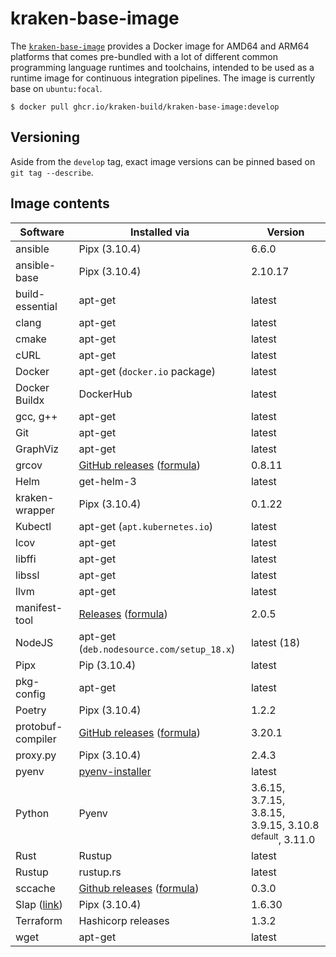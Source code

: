 # kraken-base-image

  [pkg]: https://github.com/kraken-build/kraken-base-image/pkgs/container/kraken-base-image

The [`kraken-base-image`][pkg] provides a Docker image for AMD64 and ARM64 platforms that comes pre-bundled with
a lot of different common programming language runtimes and toolchains, intended to be used as a runtime
image for continuous integration pipelines. The image is currently base on `ubuntu:focal`.

    $ docker pull ghcr.io/kraken-build/kraken-base-image:develop

## Versioning

Aside from the `develop` tag, exact image versions can be pinned based on `git tag --describe`.

## Image contents

| Software | Installed via | Version |
| -------- | ------------- | ------- |
| ansible | Pipx (3.10.4) | 6.6.0 |
| ansible-base | Pipx (3.10.4) | 2.10.17 |
| build-essential | apt-get | latest |
| clang | apt-get | latest |
| cmake | apt-get | latest |
| cURL | apt-get | latest |
| Docker | apt-get (`docker.io` package) | latest |
| Docker Buildx | DockerHub | latest |
| gcc, g++ | apt-get | latest |
| Git | apt-get | latest |
| GraphViz | apt-get | latest |
| grcov | [GitHub releases](https://github.com/mozilla/grcov/releases) ([formula](formulae/grcov.py)) | 0.8.11 |
| Helm | get-helm-3 | latest |
| kraken-wrapper | Pipx (3.10.4) | 0.1.22 |
| Kubectl | apt-get (`apt.kubernetes.io`) | latest |
| lcov | apt-get | latest
| libffi | apt-get | latest |
| libssl | apt-get | latest |
| llvm | apt-get | latest |
| manifest-tool | [Releases](https://github.com/estesp/manifest-tool/releases) ([formula](formulae/manifest-tool.py)) | 2.0.5 |
| NodeJS | apt-get (`deb.nodesource.com/setup_18.x`) | latest (18) |
| Pipx | Pip (3.10.4) | latest |
| pkg-config | apt-get | latest |
| Poetry | Pipx (3.10.4) | 1.2.2 |
| protobuf-compiler | [GitHub releases](https://github.com/protocolbuffers/protobuf/releases) ([formula](formulae/protobuf-compiler.py)) | 3.20.1 |
| proxy.py | Pipx (3.10.4) | 2.4.3 |
| pyenv | [pyenv-installer](https://github.com/pyenv/pyenv-installer) | latest |
| Python | Pyenv | 3.6.15, 3.7.15, 3.8.15, 3.9.15, 3.10.8 <sup>default</sup>, 3.11.0 |
| Rust | Rustup | latest |
| Rustup | rustup.rs | latest |
| sccache | [Github releases](https://github.com/mozilla/sccache/releases) ([formula](formulae/sccache.py)) | 0.3.0 |
| Slap ([link](https://github.com/python-slap/slap-cli)) | Pipx (3.10.4) | 1.6.30 |
| Terraform | Hashicorp releases | 1.3.2 |
| wget | apt-get | latest |
